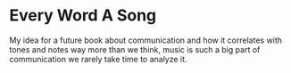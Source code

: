 # Every Word A Song 

My idea for a future book about communication and how it correlates with tones and notes way more than we think, music is such a big part of communication we rarely take time to analyze it.
